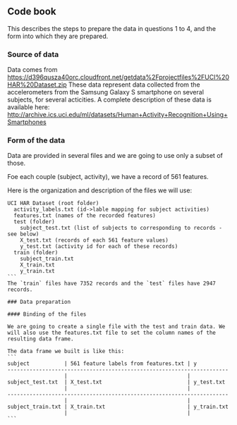 ## Code book

This describes the steps to prepare the data in questions 1 to 4, and the form into which they are prepared.

### Source of data

Data comes from https://d396qusza40orc.cloudfront.net/getdata%2Fprojectfiles%2FUCI%20HAR%20Dataset.zip 
These data represent data collected from the accelerometers from the Samsung Galaxy S smartphone on several subjects, for several acticities.
A complete description of these data is available here: http://archive.ics.uci.edu/ml/datasets/Human+Activity+Recognition+Using+Smartphones

### Form of the data

Data are provided in several files and we are going to use only a subset of those.

Foe each couple (subject, activity), we have a record of 561 features.

Here is the organization and description of the files we will use:
````
UCI HAR Dataset (root folder)
  activity_labels.txt (id->lable mapping for subject activities)
  features.txt (names of the recorded features)
  test (folder)
    subject_test.txt (list of subjects to corresponding to records - see below)
    X_test.txt (records of each 561 feature values)
    y_test.txt (activity id for each of these records)
  train (folder)
    subject_train.txt
    X_train.txt
    y_train.txt
```
The `train` files have 7352 records and the `test` files have 2947 records.

### Data preparation

#### Binding of the files

We are going to create a single file with the test and train data. We will also use the features.txt file to set the column names of the resulting data frame.

The data frame we built is like this:
```
subject           | 561 feature labels from features.txt | y
----------------------------------------------------------------------
                  |                                      |
subject_test.txt  | X_test.txt                           | y_test.txt
                  |                                      |      
----------------------------------------------------------------------
                  |                                      |
subject_train.txt | X_train.txt                          | y_train.txt
                  |                                      |
```





